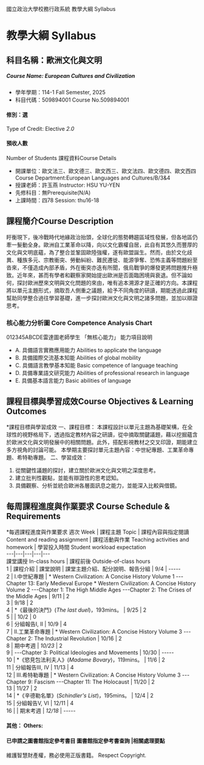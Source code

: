 國立政治大學校務行政系統 教學大綱 Syllabus
# 教學大綱 Syllabus
##  科目名稱：歐洲文化與文明
#####  Course Name: European Cultures and Civilization
  * 學年學期：114-1 Fall Semester, 2025 
  * 科目代碼：509894001 Course No.509894001
#### 修別：選
Type of Credit: Elective 
_2.0_
#### 預收人數
Number of Students
課程資料Course Details
  * 開課單位：歐文法三、歐文德三、歐文西三、歐文法四、歐文德四、歐文西四 Course Department:European Languages and Cultures/B/3&4 
  * 授課老師：許玉燕 Instructor: HSU YU-YEN 
  * 先修科目：無Prerequisite(N/A)
  * 上課時間：四78 Session: thu16-18
##  課程簡介Course Description
盱衡現下，後冷戰時代地緣政治抬頭，全球化的態勢轉趨區域性發展，但各地區仍牽一髮動全身。歐洲自工業革命以降，向以文化霸權自居，此自有其悠久而豐厚的文化與文明底蘊，為了整合並鞏固歐陸強權，遂有歐盟誕生。然而，由於文化歧異、種族多元、宗教衝突、勞動糾紛、難民遷徙、能源爭奪、恐怖主義等問題紛至沓來，不僅造成內部矛盾，外在衝突亦迭有所聞，俄烏戰爭的爆發更將問題推升極致。近年來，甚而有學者和觀察家開始提出歐洲是否面臨困境與衰退。但不論如何，探討歐洲歷來文明與文化問題的來由，唯有追本溯源才是正確的方向。本課程將以單元主題形式，摘取吾人側重之議題，給予不同角度的研讀，期能透過此課程幫助同學整合過往學習基礎，進一步探討歐洲文化與文明之諸多問題，並加以辯證思考。
###  核心能力分析圖 Core Competence Analysis Chart
012345ABCDE雷達圖老師學生
「無核心能力」 
能力項目說明
  * A. 具備語言實務應用能力 Abilities to applicate the language
  * B. 具備國際交流基本知能 Abilities of global mobility
  * C. 具備語言教學基本知能 Basic competence of language teaching
  * D. 具備專業語文研究能力 Abilities of professional research in language
  * E. 具備基本語言能力 Basic abilities of language
##  課程目標與學習成效Course Objectives & Learning Outcomes 
*課程目標與學習成效
一、課程目標：
本課程設計以單元主題為基礎架構，在全球性的視野格局下，透過指定教材內容之研讀，從中摘取關鍵議題，藉以挖掘蘊含於歐洲文化與文明發展中的相關問題。此外，搭配影視教材之交叉印證，期能建立多方視角的討論可能。
本學期主要探討單元主題內容：中世紀專題、工業革命專題、希特勒專題。
二、學習成效：
1) 從關鍵性議題的探討，建立關於歐洲文化與文明之深度思考。
2) 建立批判性觀點，並能有辯證性的思考認知。
3) 具備觀察、分析並統合歐洲各層面訊息之能力，並能深入比較與借鏡。
##  每周課程進度與作業要求 Course Schedule & Requirements
*每週課程進度與作業要求
週次 Week |  課程主題 Topic |  課程內容與指定閱讀 Content and reading assignment |  課程活動與作業 Teaching activities and homework |  學習投入時間 Student workload expectation  
---|---|---|---|---  
課堂講授 In-class hours |  課程前後 Outside-of-class hours  
1 |  課程介紹 |  課堂說明 |  課堂主題介紹、配分說明、報告分組 |  9/4 |  -----  
2 |  I.中世紀專題 |  * Western Civilization: A Concise History Volume 1 ---Chapter 13: Early Medieval Europe * Western Civilization: A Concise History Volume 2 ---Chapter 1: The High Middle Ages ---Chapter 2: The Crises of the Middle Ages |  9/11 |  2  
3 |  9/18 |  2  
4 |  *《最後的決鬥》(_The last duel_)，193mins。 |  9/25 |  2  
5 |  |  10/2 |  0  
6 |  分組報告I, II |  10/9 |  4  
7 |  II.工業革命專題 |  * Western Civilization: A Concise History Volume 3 ---Chapter 2: The Industrial Revolution |  10/16 |  2  
8 |  期中考週 |  _10/23_ |  2  
9 |  ---Chapter 3: Political Ideologies and Movements |  10/30 |  -----  
10 |  *《慾見包法利夫人》(_Madame Bovary_)，119mins。 |  11/6 |  2  
11 |  分組報告III, IV |  11/13 |  4  
12 |  III.希特勒專題 |  * Western Civilization: A Concise History Volume 3 ---Chapter 9: Fascism ---Chapter 11: The Holocaust |  11/20 |  2  
13 |  11/27 |  2  
14 |  *《辛德勒名單》(_Schindler's List_)，195mins。 |  12/4 |  2  
15 |  分組報告V, VI |  12/11 |  4  
16 |  |  期末考週 |  _12/18_ |  -----  
####  其他： Others:
####  已申請之圖書館指定參考書目  圖書館指定參考書查詢 |相關處理要點
維護智慧財產權，務必使用正版書籍。 Respect Copyright.